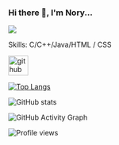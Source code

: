 ### Hi there 👋, I'm Nory...
![](https://scontent.fzyl2-1.fna.fbcdn.net/v/t39.30808-1/232805748_840371773532851_873516081067678589_n.jpg?stp=dst-jpg_s320x320&_nc_cat=108&ccb=1-5&_nc_sid=7206a8&_nc_eui2=AeFu1aXhGwBHvd1WRlzsGW5-0vTqvmsywZDS9Oq-azLBkFhW1syURY0orX7IqUVMTSki2ji6k5Voq6RtpUfZtzkp&_nc_ohc=3Mo4hllusIUAX8myBrH&_nc_ht=scontent.fzyl2-1.fna&oh=00_AT9XSLPUcI26CRyW4dqiw7q8Cqj671tZDg7smvWL9TCcTw&oe=626B5F7F)


Skills: C/C++/Java/HTML / CSS



[<img src='https://cdn.jsdelivr.net/npm/simple-icons@3.0.1/icons/github.svg' alt='github' height='40'>](https://github.com/n-o-r-y)  

[![Top Langs](https://github-readme-stats.vercel.app/api/top-langs/?username=n-o-r-y)](https://github.com/anuraghazra/github-readme-stats)

![GitHub stats](https://github-readme-stats.vercel.app/api?username=n-o-r-y&show_icons=true)  

![GitHub Activity Graph](https://activity-graph.herokuapp.com/graph?username=n-o-r-y)  

![Profile views](https://gpvc.arturio.dev/n-o-r-y)  

